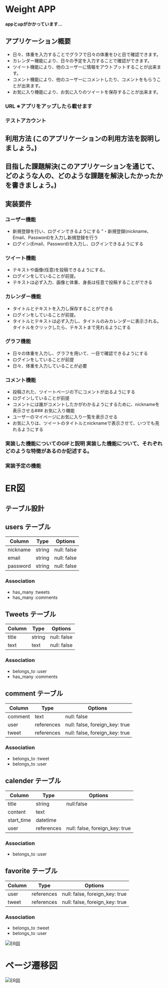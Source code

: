 # Weight APP
#### appとupがかかっています...

## アプリケーション概要
- 日々、体重を入力することでグラフで日々の体重をひと目で確認できます。
- カレンダー機能により、日々の予定を入力することで確認ができます。
- ツイート機能により、他のユーザーに情報をアウトプットすることが出来ます。
- コメント機能により、他のユーザーにコメントしたり、コメントをもらうことが出来ます。
- お気に入り機能により、お気に入りのツイートを保存することが出来ます。

### URL ※アプリをアップしたら載せます

### テストアカウント

## 利用方法 (このアプリケーションの利用方法を説明しましょう。)

## 目指した課題解決(このアプリケーションを通じて、どのような人の、どのような課題を解決したかったかを書きましょう。)

## 実装要件

### ユーザー機能	
- 新規登録を行い、ログインできるようにする	"・新規登録(nickname、Email、Password)を入力し新規登録を行う
- ログイン(Email、Password)を入力し、ログインできるようにする
### ツイート機能	
- テキストや画像(任意)を投稿できるようにする。
- ログインをしていることが前提。
- テキストは必ず入力、画像と体重、身長は任意で投稿することができる
### カレンダー機能
- タイトルとテキストを入力し保存することができる
- ログインをしていることが前提。
- タイトルとテキストは必ず入力し、タイトルのみカレンダーに表示される。タイトルをクリックしたら、テキストまで見れるようにする
### グラフ機能
- 日々の体重を入力し、グラフを用いて、一目で確認できるようにする
- ログインをしていることが前提
- 日々、体重を入力していることが必要
### コメント機能
- 投稿された、ツイートページの下にコメントが出るようにする
- ログインしていることが前提
- コメントには誰がコメントしたかがわかるようにするために、nicknameを表示させる### お気に入り機能
- ユーザーのマイページにお気に入り一覧を表示させる
- お気に入りは、ツイートのタイトルとnicknameで表示させて、いつでも見れるようにする

### 実装した機能についてのGIFと説明	実装した機能について、それぞれどのような特徴があるのか記述する。

### 実装予定の機能

# ER図
## テーブル設計

## users テーブル

| Column   | Type   | Options     |
| -------- | ------ | ----------- |
| nickname | string | null: false |
| email    | string | null: false |
| password | string | null: false |

### Association

- has_many :tweets
- has_many :comments

## Tweets テーブル

| Column | Type   | Options     |
| ------ | ------ | ----------- |
| title  | string | null: false |
| text   | text   | null: false |

### Association

- belongs_to :user
- has_many :comments

## comment テーブル

| Column  | Type       | Options                        |
| ------- | ---------- | ------------------------------ |
| comment | text       | null: false                    |
| user    | references | null: false, foreign_key: true |
| tweet   | references | null: false, foreign_key: true |

### Association

- belongs_to :tweet
- belongs_to :user

## calender テーブル

| Column     | Type       | Options                        |
| ---------- | ---------- | ------------------------------ |
| title      | string     | null:false                     |
| content    | text       |                                |
| start_time | datetime   |                                |
| user       | references | null: false, foreign_key: true |

### Association

- belongs_to :user

## favorite テーブル

| Column  | Type       | Options                        |
| ------- | ---------- | ------------------------------ |
| user    | references | null: false, foreign_key: true |
| tweet   | references | null: false, foreign_key: true |

### Association

- belongs_to :tweet
- belongs_to :user

![ER図](weight.png)

# ページ遷移図
![ER図](weight_up.png)

